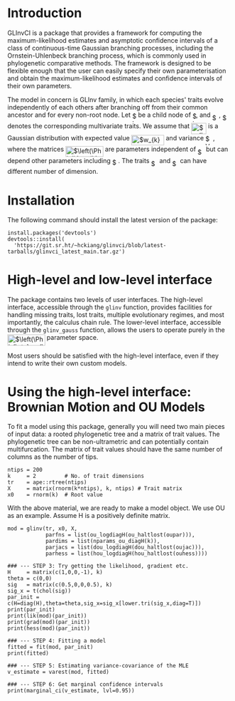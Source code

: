 # Introduction

GLInvCI is a package that provides a framework for computing the maximum-likelihood estimates and asymptotic confidence intervals of a class of continuous-time Gaussian branching processes, including the Ornstein-Uhlenbeck branching process, which is commonly used in phylogenetic comparative methods. The framework is designed to be flexible enough that the user can easily specify their own parameterisation and obtain the maximum-likelihood estimates and confidence intervals of their own parameters.

The model in concern is GLInv family, in which each species' traits evolve independently of each others after branching off from their common ancestor and for every non-root node. Let <img alt="$k$" src="https://git.sr.ht/~hckiang/glinvci/blob/readme_svgs/svgs/63bb9849783d01d91403bc9a5fea12a2.svg" align="middle" width="9.075367949999992pt" height="22.831056599999986pt"/> be a child node of <img alt="$j$" src="https://git.sr.ht/~hckiang/glinvci/blob/readme_svgs/svgs/36b5afebdba34564d884d347484ac0c7.svg" align="middle" width="7.710416999999989pt" height="21.68300969999999pt"/>, and <img alt="$z_{k}$" src="https://git.sr.ht/~hckiang/glinvci/blob/readme_svgs/svgs/99cf206e5f6e47758950ec2c9da266d1.svg" align="middle" width="14.91068204999999pt" height="14.15524440000002pt"/>, <img alt="$z_{j}$" src="https://git.sr.ht/~hckiang/glinvci/blob/readme_svgs/svgs/6fb0e03671d387b5d3116a9ee6e84ad3.svg" align="middle" width="13.74916289999999pt" height="14.15524440000002pt"/> denotes the corresponding multivariate traits. We assume that <img alt="$z_{k}|z_{j}$" src="https://git.sr.ht/~hckiang/glinvci/blob/readme_svgs/svgs/689db23bebd4a7d6b48eb94ad677f530.svg" align="middle" width="34.04798429999999pt" height="24.65753399999998pt"/> is a Gaussian distribution with expected value <img alt="$w_{k}+\Phi_{k}z_{j}$" src="https://git.sr.ht/~hckiang/glinvci/blob/readme_svgs/svgs/98abb1e31234a45dfd3839a728eae15b.svg" align="middle" width="73.65692894999998pt" height="22.465723500000017pt"/> and variance <img alt="$V_{k}$" src="https://git.sr.ht/~hckiang/glinvci/blob/readme_svgs/svgs/f75d10508c43d5007ef4f62dc4d36e47.svg" align="middle" width="16.855081649999992pt" height="22.465723500000017pt"/>, where the matrices <img alt="$\left(\Phi_{k},w_{k},V_{k}\right)$" src="https://git.sr.ht/~hckiang/glinvci/blob/readme_svgs/svgs/e20c8bad79d9b9bad3f20ca2b90dd947.svg" align="middle" width="84.8907675pt" height="24.65753399999998pt"/> are parameters independent of <img alt="$z_{k}$" src="https://git.sr.ht/~hckiang/glinvci/blob/readme_svgs/svgs/99cf206e5f6e47758950ec2c9da266d1.svg" align="middle" width="14.91068204999999pt" height="14.15524440000002pt"/> but can depend other parameters including <img alt="$t_{k}$" src="https://git.sr.ht/~hckiang/glinvci/blob/readme_svgs/svgs/c33bbdc9525803b09428bbe4e6223a67.svg" align="middle" width="13.20212684999999pt" height="20.221802699999984pt"/>. The traits <img alt="$z_{k}$" src="https://git.sr.ht/~hckiang/glinvci/blob/readme_svgs/svgs/99cf206e5f6e47758950ec2c9da266d1.svg" align="middle" width="14.91068204999999pt" height="14.15524440000002pt"/> and <img alt="$z_{j}$" src="https://git.sr.ht/~hckiang/glinvci/blob/readme_svgs/svgs/6fb0e03671d387b5d3116a9ee6e84ad3.svg" align="middle" width="13.74916289999999pt" height="14.15524440000002pt"/> can have different number of dimension.

# Installation

The following command should install the latest version of the package:

    install.packages('devtools')
    devtools::install(
      'https://git.sr.ht/~hckiang/glinvci/blob/latest-tarballs/glinvci_latest_main.tar.gz')

# High-level and low-level interface

The package contains two levels of user interfaces. The high-level interface, accessible through the `glinv` function, provides facilities for handling missing traits, lost traits, multiple evolutionary regimes, and most importantly, the calculus chain rule. The lower-level interface, accessible through the `glinv_gauss` function, allows the users to operate purely in the <img alt="$\left(\Phi_{\eta},w_{\eta},V_{\eta}\right)$" src="https://git.sr.ht/~hckiang/glinvci/blob/readme_svgs/svgs/3b58684a4d580c22f8932bd74829bcc6.svg" align="middle" width="84.64997144999998pt" height="24.65753399999998pt"/> parameter space.

Most users should be satisfied with the high-level interface, even if they intend to write their own custom models.

# Using the high-level interface: Brownian Motion and OU Models

To fit a model using this package, generally you will need two main pieces of input data: a rooted phylogenetic tree and a matrix of trait values. The phylogenetic tree can be non-ultrametric and can potentially contain multifurcation. The matrix of trait values should have the same number of columns as the number of tips.

    ntips = 200
    k     = 2         # No. of trait dimensions
    tr    = ape::rtree(ntips)
    X     = matrix(rnorm(k*ntips), k, ntips) # Trait matrix
    x0    = rnorm(k)  # Root value

With the above material, we are ready to make a model object. We use OU as an example. Assume H is a positively definite matrix.

    mod = glinv(tr, x0, X,
                parfns = list(ou_logdiagH(ou_haltlost(oupar))),
                pardims = list(nparams_ou_diagH(k)),
                parjacs = list(dou_logdiagH(dou_haltlost(oujac))),
                parhess = list(hou_logdiagH(hou_haltlost(ouhess))))

    ### --- STEP 3: Try getting the likelihood, gradient etc.
    H     = matrix(c(1,0,0,-1), k)
    theta = c(0,0)
    sig   = matrix(c(0.5,0,0,0.5), k)
    sig_x = t(chol(sig))
    par_init = c(H=diag(H),theta=theta,sig_x=sig_x[lower.tri(sig_x,diag=T)])
    print(par_init)
    print(lik(mod)(par_init))
    print(grad(mod)(par_init))
    print(hess(mod)(par_init))

    ### --- STEP 4: Fitting a model
    fitted = fit(mod, par_init)
    print(fitted)

    ### --- STEP 5: Estimating variance-covariance of the MLE
    v_estimate = varest(mod, fitted)

    ### --- STEP 6: Get marginal confidence intervals
    print(marginal_ci(v_estimate, lvl=0.95))

